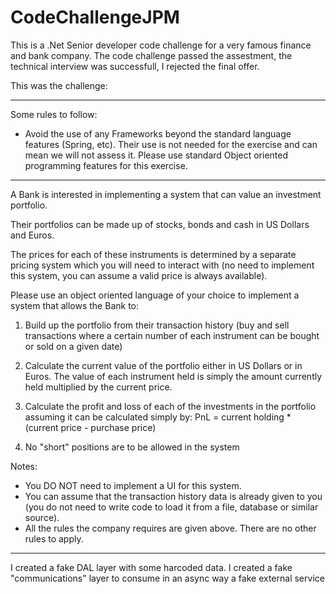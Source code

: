 # CodeChallengeJPM
This is a .Net Senior developer code challenge for a very famous finance and bank company. 
The code challenge passed the assestment, the technical interview was successfull, I rejected the final offer. 

This was the challenge: 

-------------------------------------------------------------------------------------------------------------------------------------------------------------

Some rules to follow:

* Avoid the use of any Frameworks beyond the standard language features (Spring, etc).  Their use is not needed for the exercise and can mean we will not assess it.  Please use standard Object oriented programming features for this exercise.

------------------------------------------------------------

A Bank is interested in implementing a system that can value an investment portfolio.

Their portfolios can be made up of stocks, bonds and cash in US Dollars and Euros.

The prices for each of these instruments is determined by a separate pricing system which you will need to interact with (no need to implement this system, you can assume a valid price is always available).

Please use an object oriented language of your choice to implement a system that allows the Bank to:

1) Build up the portfolio from their transaction history (buy and sell transactions where a certain number of each instrument can be bought or sold on a given date)

2) Calculate the current value of the portfolio either in US Dollars or in Euros.  The value of each instrument held is simply the amount currently held multiplied by the current price.

3) Calculate the profit and loss of each of the investments in the portfolio assuming it can be calculated simply by:
	PnL = current holding * (current price - purchase price)

4) No "short" positions are to be allowed in the system


Notes:
* You DO NOT need to implement a UI for this system.
* You can assume that the transaction history data is already given to you (you do not need to write code to load it from a file, database or similar source).
* All the rules the company requires are given above.  There are no other rules to apply.

------------------------------------------------------------------------------------------------------------------------------------------------
I created a fake DAL layer with some harcoded data. 
I created a fake "communications" layer to consume in an async way a fake external service
